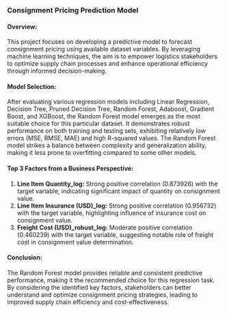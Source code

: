 ### Consignment Pricing Prediction Model

#### Overview:
This project focuses on developing a predictive model to forecast consignment pricing using available dataset variables. By leveraging machine learning techniques, the aim is to empower logistics stakeholders to optimize supply chain processes and enhance operational efficiency through informed decision-making.

#### Model Selection:
After evaluating various regression models including Linear Regression, Decision Tree, Pruned Decision Tree, Random Forest, Adaboost, Gradient Boost, and XGBoost, the Random Forest model emerges as the most suitable choice for this particular dataset. It demonstrates robust performance on both training and testing sets, exhibiting relatively low errors (MSE, RMSE, MAE) and high R-squared values. The Random Forest model strikes a balance between complexity and generalization ability, making it less prone to overfitting compared to some other models.

#### Top 3 Factors from a Business Perspective:
1. **Line Item Quantity_log:** Strong positive correlation (0.873926) with the target variable, indicating significant impact of quantity on consignment value.
2. **Line Item Insurance (USD)_log:** Strong positive correlation (0.956732) with the target variable, highlighting influence of insurance cost on consignment value.
3. **Freight Cost (USD)_robust_log:** Moderate positive correlation (0.460239) with the target variable, suggesting notable role of freight cost in consignment value determination.

#### Conclusion:
The Random Forest model provides reliable and consistent predictive performance, making it the recommended choice for this regression task. By considering the identified key factors, stakeholders can better understand and optimize consignment pricing strategies, leading to improved supply chain efficiency and cost-effectiveness.
